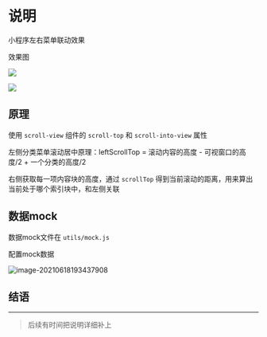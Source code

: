 # 说明

小程序左右菜单联动效果

效果图

![](https://gitee.com/hotsuitor/picgo/raw/master/img/2021/06/18/20210618192710.gif)

![](assets/img/demo.gif)

## 原理

使用 `scroll-view` 组件的 `scroll-top`  和 `scroll-into-view`  属性

左侧分类菜单滚动居中原理：leftScrollTop = 滚动内容的高度 - 可视窗口的高度/2 + 一个分类的高度/2

右侧获取每一项内容块的高度，通过 `scrollTop` 得到当前滚动的距离，用来算出当前处于哪个索引块中，和左侧关联



## 数据mock

数据mock文件在 `utils/mock.js` 

配置mock数据

![image-20210618193437908](https://gitee.com/hotsuitor/picgo/raw/master/img/2021/06/18/20210618193438.png)

## 结语

---

> 后续有时间把说明详细补上